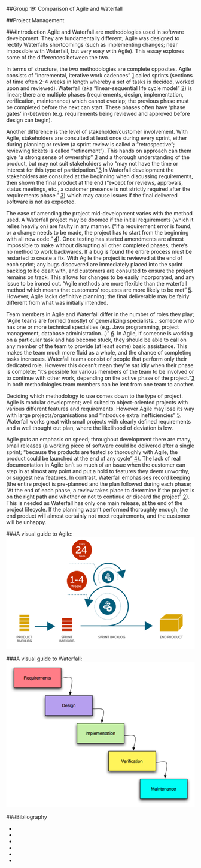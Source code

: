 ##Group 19: Comparison of Agile and Waterfall 

##Project Management

###Introduction
Agile and Waterfall are methodologies used in software development. They are fundamentally different; Agile was designed to rectify Waterfalls shortcomings (such as implementing changes; near impossible with Waterfall, but very easy with Agile). This essay explores some of the differences between the two.

In terms of structure, the two methodologies are complete opposites. Agile consists of “incremental, iterative work cadences” [1] called sprints (sections of time often 2-4 weeks in length whereby a set of tasks is decided, worked upon and reviewed). Waterfall (aka “linear-sequential life cycle model” [2]) is linear; there are multiple phases (requirements, design, implementation, verification, maintenance) which cannot overlap; the previous phase must be completed before the next can start. These phases often have ‘phase gates’ in-between (e.g. requirements being reviewed and approved before design can begin).

Another difference is the level of stakeholder/customer involvement.  With Agile, stakeholders are consulted at least once during every sprint, either during planning or review (a sprint review is called a “retrospective”; reviewing tickets is called “refinement”). This hands on approach can them give “a strong sense of ownership” [3] and a thorough understanding of the product, but may not suit stakeholders who “may not have the time or interest for this type of participation.”[3] In Waterfall development the stakeholders are consulted at the beginning when discussing requirements, then shown the final product at the end (“except for reviews, approvals, status meetings, etc., a customer presence is not strictly required after the requirements phase.” [3]) which may cause issues if the final delivered software is not as expected.

The ease of amending the project mid-development varies with the method used. A Waterfall project may be doomed if the initial requirements (which it relies heavily on) are faulty in any manner. (“If a requirement error is found, or a change needs to be made, the project has to start from the beginning with all new code.” [4]). Once testing has started amendments are almost impossible to make without disrupting all other completed phases; there’s no method to work backwards. If a bug is found the entire process must be restarted to create a fix. With Agile the project is reviewed at the end of each sprint; any bugs discovered are immediately placed into the sprint backlog to be dealt with, and customers are consulted to ensure the project remains on track. This allows for changes to be easily incorporated, and any issue to be ironed out. “Agile methods are more flexible than the waterfall method which means that customers’ requests are more likely to be met” [5]. However, Agile lacks definitive planning; the final deliverable may be fairly different from what was initially intended.

Team members in Agile and Waterfall differ in the number of roles they play; “Agile teams are formed (mostly) of generalizing specialists… someone who has one or more technical specialties (e.g. Java programming, project management, database administration…)” [6]. In Agile, if someone is working on a particular task and has become stuck, they should be able to call on any member of the team to provide (at least some) basic assistance. This makes the team much more fluid as a whole, and the chance of completing tasks increases. Waterfall teams consist of people that perform only their dedicated role. However this doesn’t mean they’re sat idly when their phase is complete; “it’s possible for various members of the team to be involved or to continue with other work, depending on the active phase of the project.”[3] In both methodologies team members can be lent from one team to another.

Deciding which methodology to use comes down to the type of project. Agile is modular development; well suited to object-oriented projects with various different features and requirements. However Agile may lose its way with large projects/organisations and “introduce extra inefficiencies” [5]. Waterfall works great with small projects with clearly defined requirements and a well thought out plan, where the likelihood of deviation is low.

Agile puts an emphasis on speed; throughout development there are many, small releases (a working piece of software could be delivered after a single sprint; “because the products are tested so thoroughly with Agile, the product could be launched at the end of any cycle” [4]). The lack of real documentation in Agile isn’t so much of an issue when the customer can step in at almost any point and put a hold to features they deem unworthy, or suggest new features. In contrast, Waterfall emphasises record keeping (the entire project is pre-planned and the plan followed during each phase; “At the end of each phase, a review takes place to determine if the project is on the right path and whether or not to continue or discard the project” [2]). This is needed as Waterfall has only one main release, at the end of the project lifecycle. If the planning wasn’t performed thoroughly enough, the end product will almost certainly not meet requirements, and the customer will be unhappy.

###A visual guide to Agile:
![Agile development](EssayImages/Agile.png)

###A visual guide to Waterfall:
![Waterfall development](EssayImages/Waterfall.png)

###Bibliography

* [1]: http://agilemethodology.org/
 
* [2]: http://istqbexamcertification.com/what-is-waterfall-model-advantages-disadvantages-and-when-to-use-it/
 
* [3]: http://www.seguetech.com/blog/2013/07/05/waterfall-vs-agile-right-development-methodology
 
* [4]: http://www.base36.com/2012/12/agile-waterfall-methodologies-a-side-by-side-comparison/
 
* [5]: http://manifesto.co.uk/agile-vs-waterfall-comparing-project-management-methodologies/

* [6]: http://www.ambysoft.com/essays/agileRoles.html 
